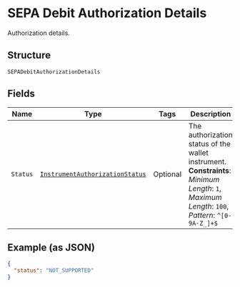 
# SEPA Debit Authorization Details

Authorization details.

## Structure

`SEPADebitAuthorizationDetails`

## Fields

| Name | Type | Tags | Description | Getter | Setter |
|  --- | --- | --- | --- | --- | --- |
| `Status` | [`InstrumentAuthorizationStatus`](../../doc/models/instrument-authorization-status.md) | Optional | The authorization status of the wallet instrument.<br>**Constraints**: *Minimum Length*: `1`, *Maximum Length*: `100`, *Pattern*: `^[0-9A-Z_]+$` | InstrumentAuthorizationStatus getStatus() | setStatus(InstrumentAuthorizationStatus status) |

## Example (as JSON)

```json
{
  "status": "NOT_SUPPORTED"
}
```

